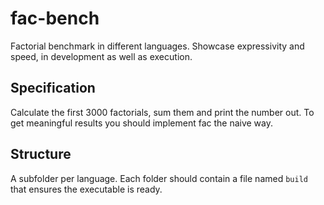 # fac-bench

Factorial benchmark in different languages. Showcase expressivity and speed, in
development as well as execution.

## Specification

Calculate the first 3000 factorials, sum them and print the number out. To get
meaningful results you should implement fac the naive way.

## Structure

A subfolder per language. Each folder should contain a file named `build` that
ensures the executable is ready.
